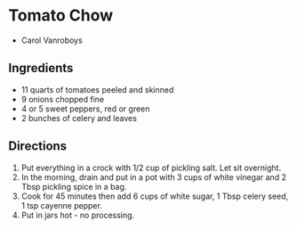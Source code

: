 # Tomato Chow

- Carol Vanroboys

## Ingredients
* 11 quarts of tomatoes peeled and skinned
* 9 onions chopped fine
* 4 or 5 sweet peppers, red or green
* 2 bunches of celery and leaves

## Directions
1. Put everything in a crock with 1/2 cup of pickling salt.  Let sit overnight.
2. In the morning, drain and put in a pot with 3 cups of white vinegar and 2 Tbsp pickling spice in a bag.
3. Cook for 45 minutes then add 6 cups of white sugar, 1 Tbsp celery seed, 1 tsp cayenne pepper.
4. Put in jars hot - no processing.
